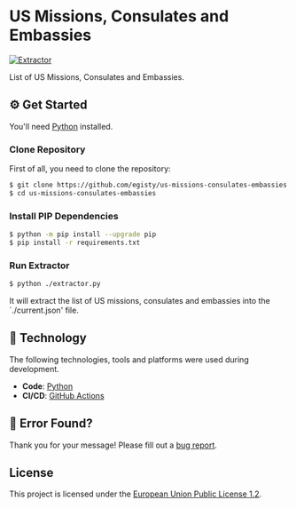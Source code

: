 # US Missions, Consulates and Embassies

[![Extractor](../../actions/workflows/extractor.yml/badge.svg)](../../actions/workflows/extractor.yml)

List of US Missions, Consulates and Embassies.

## ⚙️ Get Started

You'll need [Python](https://python.org) installed.

### Clone Repository

First of all, you need to clone the repository:

```bash
$ git clone https://github.com/egisty/us-missions-consulates-embassies.git
$ cd us-missions-consulates-embassies
```

### Install PIP Dependencies

```bash
$ python -m pip install --upgrade pip
$ pip install -r requirements.txt
```


### Run Extractor

```bash
$ python ./extractor.py
```

It will extract the list of US missions, consulates and embassies into the `./current.json' file.

## 🔨 Technology

The following technologies, tools and platforms were used during development.

- **Code**: [Python](https://www.python.org)
- **CI/CD**: [GitHub Actions](https://github.com/actions)

## 👷‍ Error Found?

Thank you for your message! Please fill out a [bug report](../../issues/new?assignees=&labels=&template=bug_report.md&title=).

## License

This project is licensed under the [European Union Public License 1.2](https://choosealicense.com/licenses/eupl-1.2/).
